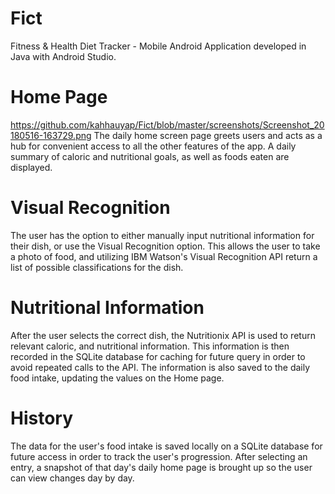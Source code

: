 # Fict
Fitness &amp; Health Diet Tracker - Mobile Android Application developed in Java with Android Studio.


# Home Page
https://github.com/kahhauyap/Fict/blob/master/screenshots/Screenshot_20180516-163729.png
The daily home screen page greets users and acts as a hub for convenient access to all the other features of the app. A daily summary of caloric and nutritional goals, as well as foods eaten are displayed.  

# Visual Recognition
The user has the option to either manually input nutritional information for their dish, or use the Visual Recognition option. This allows the user to take a photo of food, and utilizing IBM Watson's Visual Recognition API return a list of possible classifications for the dish.

# Nutritional Information
After the user selects the correct dish, the Nutritionix API is used to return relevant caloric, and nutritional information. This information is then recorded in the SQLite database for caching for future query in order to avoid repeated calls to the API. The information is also saved to the daily food intake, updating the values on the Home page.

# History
The data for the user's food intake is saved locally on a SQLite database for future access in order to track the user's progression. After selecting an entry, a snapshot of that day's daily home page is brought up so the user can view changes day by day.

